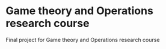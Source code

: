 # Game theory and Operations research course

Final project for Game theory and Operations research course

